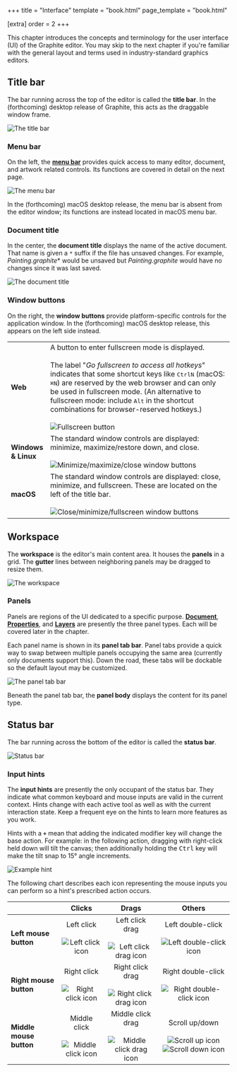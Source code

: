 +++
title = "Interface"
template = "book.html"
page_template = "book.html"

[extra]
order = 2
+++

This chapter introduces the concepts and terminology for the user interface (UI) of the Graphite editor. You may skip to the next chapter if you're familiar with the general layout and terms used in industry-standard graphics editors.

## Title bar

The bar running across the top of the editor is called the **title bar**. In the (forthcoming) desktop release of Graphite, this acts as the draggable window frame.

![The title bar](https://files.keavon.com/-/SomberQualifiedSpringpeeper/capture.png)

### Menu bar

On the left, the [**menu bar**](./menu-bar.md) provides quick access to many editor, document, and artwork related controls. Its functions are covered in detail on the next page.

![The menu bar](https://files.keavon.com/-/BlackAdorableHectorsdolphin/capture.png)

In the (forthcoming) macOS desktop release, the menu bar is absent from the editor window; its functions are instead located in macOS menu bar.

### Document title

In the center, the **document title** displays the name of the active document. That name is given a `*` suffix if the file has unsaved changes. For example, *Painting.graphite** would be unsaved but *Painting.graphite* would have no changes since it was last saved.

![The document title](https://files.keavon.com/-/UrbanIllegalChamois/capture.png)

### Window buttons

On the right, the **window buttons** provide platform-specific controls for the application window. In the (forthcoming) macOS desktop release, this appears on the left side instead.

| | |
|-|-|
| **Web** | A button to enter fullscreen mode is displayed.<br /><br />The label "*Go fullscreen to access all hotkeys*" indicates that some shortcut keys like <kbd>Ctrl</kbd><kbd>N</kbd> (macOS: <kbd>⌘</kbd><kbd>N</kbd>) are reserved by the web browser and can only be used in fullscreen mode. (An alternative to fullscreen mode: include <kbd>Alt</kbd> in the shortcut combinations for browser-reserved hotkeys.)<br /><br />![Fullscreen button](https://files.keavon.com/-/UnkemptLustrousSpreadwing/capture.png) |
| **Windows<br />& Linux** | The standard window controls are displayed: minimize, maximize/restore down, and close.<br /><br />![Minimize/maximize/close window buttons](https://files.keavon.com/-/MammothEnormousRhino/capture.png) |
| **macOS** | The standard window controls are displayed: close, minimize, and fullscreen. These are located on the left of the title bar.<br /><br />![Close/minimize/fullscreen window buttons](https://files.keavon.com/-/AggravatingBuzzingElephantbeetle/capture.png) |

## Workspace

The **workspace** is the editor's main content area. It houses the **panels** in a grid. The **gutter** lines between neighboring panels may be dragged to resize them.

![The workspace](https://files.keavon.com/-/SkyblueDarkorchidLeech/capture.png)

### Panels

Panels are regions of the UI dedicated to a specific purpose. [**Document**](./document-panel.md), [**Properties**](./properties-panel.md), and [**Layers**](./layers-panel.md) are presently the three panel types. Each will be covered later in the chapter.

Each panel name is shown in its **panel tab bar**. Panel tabs provide a quick way to swap between multiple panels occupying the same area (currently only documents support this). Down the road, these tabs will be dockable so the default layout may be customized.

![The panel tab bar](https://files.keavon.com/-/DeadClutteredOvenbird/capture.png)

Beneath the panel tab bar, the **panel body** displays the content for its panel type.

## Status bar

The bar running across the bottom of the editor is called the **status bar**.

![Status bar](https://files.keavon.com/-/AdeptFrozenConch/capture.png)

### Input hints

The **input hints** are presently the only occupant of the status bar. They indicate what common keyboard and mouse inputs are valid in the current context. Hints change with each active tool as well as with the current interaction state. Keep a frequent eye on the hints to learn more features as you work.

Hints with a **`+`** mean that adding the indicated modifier key will change the base action. For example: in the following action, dragging with right-click held down will tilt the canvas; then additionally holding the <kbd>Ctrl</kbd> key will make the tilt snap to 15° angle increments.

![Example hint](https://files.keavon.com/-/MediumgoldenrodCompassionateCreature/capture.png)

The following chart describes each icon representing the mouse inputs you can perform so a hint's prescribed action occurs.

| | Clicks | Drags | Others |
|-|:-:|:-:|:-:|
| **Left mouse button** | Left click<br /><br />![Left click icon](https://files.keavon.com/-/DelightfulScrawnyAntipodesgreenparakeet/capture.png) | Left click drag<br /><br />![Left click drag icon](https://files.keavon.com/-/FatMarriedMara/capture.png) | Left double-click<br /><br />![Left double-click icon](https://files.keavon.com/-/SteelblueGratefulKid/capture.png) |
| **Right mouse button** | Right click<br /><br />![Right click icon](https://files.keavon.com/-/OutlyingBlondRhesusmonkey/capture.png) | Right click drag<br /><br />![Right click drag icon](https://files.keavon.com/-/DarkcyanExtrovertedAvians/capture.png) | Right double-click<br /><br />![Right double-click icon](https://files.keavon.com/-/SupportiveLivelyStilt/capture.png) |
| **Middle mouse button** | Middle click<br /><br />![Middle click icon](https://files.keavon.com/-/IcyPitifulThylacine/capture.png) | Middle click drag<br /><br />![Middle click drag icon](https://files.keavon.com/-/HalfPhysicalFlicker/capture.png) | Scroll up/down<br /><br />![Scroll up icon](https://files.keavon.com/-/MajesticGrownZebu/capture.png) ![Scroll down icon](https://files.keavon.com/-/SophisticatedStunningCurlew/capture.png) |
